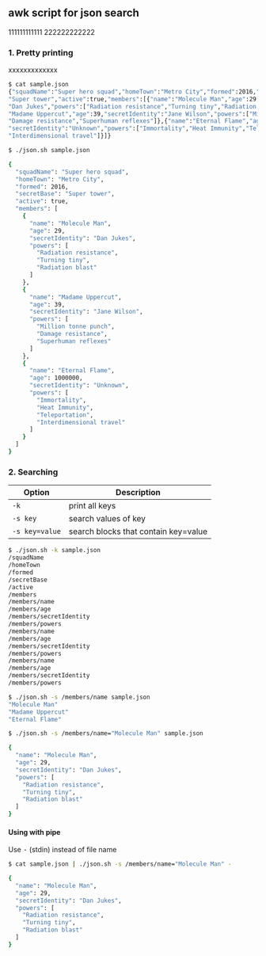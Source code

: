 ## awk script for json search

111111111111
222222222222

### 1. Pretty printing

xxxxxxxxxxxxx


```bash
$ cat sample.json
{"squadName":"Super hero squad","homeTown":"Metro City","formed":2016,"secretBase":
"Super tower","active":true,"members":[{"name":"Molecule Man","age":29,"secretIdentity":
"Dan Jukes","powers":["Radiation resistance","Turning tiny","Radiation blast"]},{"name":
"Madame Uppercut","age":39,"secretIdentity":"Jane Wilson","powers":["Million tonne punch",
"Damage resistance","Superhuman reflexes"]},{"name":"Eternal Flame","age":1000000,
"secretIdentity":"Unknown","powers":["Immortality","Heat Immunity","Teleportation",
"Interdimensional travel"]}]}
```

```bash
$ ./json.sh sample.json

{
  "squadName": "Super hero squad",
  "homeTown": "Metro City",
  "formed": 2016,
  "secretBase": "Super tower",
  "active": true,
  "members": [
    {
      "name": "Molecule Man",
      "age": 29,
      "secretIdentity": "Dan Jukes",
      "powers": [
        "Radiation resistance",
        "Turning tiny",
        "Radiation blast"
      ]
    },
    {
      "name": "Madame Uppercut",
      "age": 39,
      "secretIdentity": "Jane Wilson",
      "powers": [
        "Million tonne punch",
        "Damage resistance",
        "Superhuman reflexes"
      ]
    },
    {
      "name": "Eternal Flame",
      "age": 1000000,
      "secretIdentity": "Unknown",
      "powers": [
        "Immortality",
        "Heat Immunity",
        "Teleportation",
        "Interdimensional travel"
      ]
    }
  ]
}
```


### 2. Searching

|     Option     |   Description   |
| -------------- | --------------- |
| `-k`           | print all keys |
| `-s key`       | search values of key |
| `-s key=value` | search blocks that contain key=value |


```bash
$ ./json.sh -k sample.json
/squadName
/homeTown
/formed
/secretBase
/active
/members
/members/name
/members/age
/members/secretIdentity
/members/powers
/members/name
/members/age
/members/secretIdentity
/members/powers
/members/name
/members/age
/members/secretIdentity
/members/powers

$ ./json.sh -s /members/name sample.json
"Molecule Man"
"Madame Uppercut"
"Eternal Flame"

$ ./json.sh -s /members/name="Molecule Man" sample.json 

{
  "name": "Molecule Man",
  "age": 29,
  "secretIdentity": "Dan Jukes",
  "powers": [
    "Radiation resistance",
    "Turning tiny",
    "Radiation blast"
  ]
}
```

#### Using with pipe

Use <kbd>-</kbd> (stdin) instead of file name

```bash
$ cat sample.json | ./json.sh -s /members/name="Molecule Man" -

{
  "name": "Molecule Man",
  "age": 29,
  "secretIdentity": "Dan Jukes",
  "powers": [
    "Radiation resistance",
    "Turning tiny",
    "Radiation blast"
  ]
}
```
